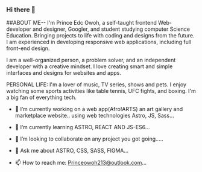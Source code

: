 ### Hi there 👋

##ABOUT ME--
I'm Prince Edc Owoh, a self-taught frontend Web-developer and designer, Googler, and student studying computer Science Education.
Bringing projects to life with coding and designs from the future.
I am experienced in developing responsive web applications, including full front-end design.

I am a well-organized person, a problem solver, and an independent developer with a creative mindset. I love creating smart and simple interfaces and designs for websites and apps.

PERSONAL LIFE: I'm a lover of music, TV series, shows and pets. I enjoy watching some sports activities like table tennis, UFC fights, and boxing. I'm a big fan of everything tech. 

- 🔭 I’m currently working on a web app(Afro!ARTS) an art gallery and marketplace website.. using web technologies Astro, JS, Sass...

- 🌱 I’m currently learning ASTRO, REACT AND JS-ES6...

- 👯 I’m looking to collaborate on any project you got going.....

- 💬 Ask me about ASTRO, CSS, SASS, FIGMA...


- 📫 How to reach me: Princeowoh213@outlook.com...

<!--
**PRINXWARE/Prinxware** is a ✨ _special_ ✨ repository because its `README.md` (this file) appears on your GitHub profile.

Here are some ideas to get you started:

- 🔭 I’m currently working on ...
- 🌱 I’m currently learning ...
- 👯 I’m looking to collaborate on ...
- 🤔 I’m looking for help with ...
- 💬 Ask me about ...
- 📫 How to reach me: ...
- 😄 Pronouns: ...
- ⚡ Fun fact: ...
-->
